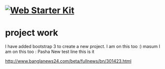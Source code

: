 
# [![Web Starter Kit](https://cloud.githubusercontent.com/assets/170270/3343034/ceef6e92-f899-11e3-96b9-5d9d69d97a00.png)](https://github.com/google/web-starter-kit/releases)
project work
========
I have added bootstrap 3 to create a new project.
I am on this too :) masum
I am on this too : Pasha 
New test line
this is it

http://www.banglanews24.com/beta/fullnews/bn/301423.html